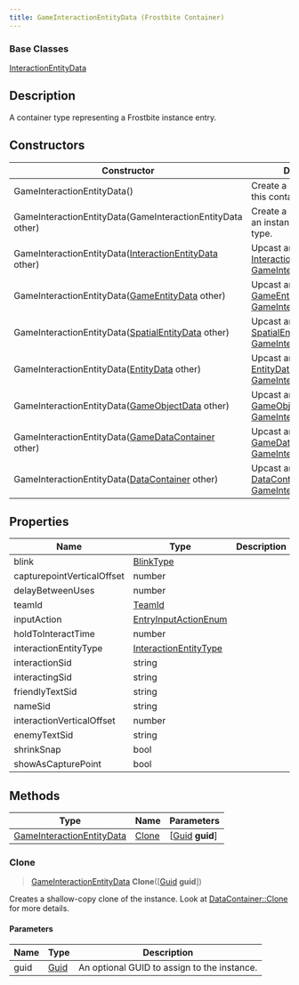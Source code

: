 ```yaml
---
title: GameInteractionEntityData (Frostbite Container)
---
```

### Base Classes

[InteractionEntityData](InteractionEntityData)

## Description

A container type representing a Frostbite instance entry.

## Constructors

| Constructor                                                                          | Description                                                                                                                               |
| ------------------------------------------------------------------------------------ | ----------------------------------------------------------------------------------------------------------------------------------------- |
| GameInteractionEntityData()                                                          | Create a new instance of this container type.                                                                                             |
| GameInteractionEntityData(GameInteractionEntityData other)                           | Create a reference copy of an instance of the same type.                                                                                  |
| GameInteractionEntityData([InteractionEntityData](InteractionEntityData) other)      | Upcast an instance of type [InteractionEntityData](InteractionEntityData) to [GameInteractionEntityData](GameInteractionEntityData).      |
| GameInteractionEntityData([GameEntityData](GameEntityData) other)                    | Upcast an instance of type [GameEntityData](GameEntityData) to [GameInteractionEntityData](GameInteractionEntityData).                    |
| GameInteractionEntityData([SpatialEntityData](SpatialEntityData) other)              | Upcast an instance of type [SpatialEntityData](SpatialEntityData) to [GameInteractionEntityData](GameInteractionEntityData).              |
| GameInteractionEntityData([EntityData](EntityData) other)                            | Upcast an instance of type [EntityData](EntityData) to [GameInteractionEntityData](GameInteractionEntityData).                            |
| GameInteractionEntityData([GameObjectData](GameObjectData) other)                    | Upcast an instance of type [GameObjectData](GameObjectData) to [GameInteractionEntityData](GameInteractionEntityData).                    |
| GameInteractionEntityData([GameDataContainer](GameDataContainer) other)              | Upcast an instance of type [GameDataContainer](GameDataContainer) to [GameInteractionEntityData](GameInteractionEntityData).              |
| GameInteractionEntityData([DataContainer](/vext/ref/cls/shr/datacontainer) other) | Upcast an instance of type [DataContainer](/vext/ref/cls/shr/datacontainer) to [GameInteractionEntityData](GameInteractionEntityData). |

## Properties

| Name                       | Type                                           | Description |
| -------------------------- | ---------------------------------------------- | ----------- |
| blink                      | [BlinkType](BlinkType)                         |             |
| capturepointVerticalOffset | number                                         |             |
| delayBetweenUses           | number                                         |             |
| teamId                     | [TeamId](TeamId)                               |             |
| inputAction                | [EntryInputActionEnum](EntryInputActionEnum)   |             |
| holdToInteractTime         | number                                         |             |
| interactionEntityType      | [InteractionEntityType](InteractionEntityType) |             |
| interactionSid             | string                                         |             |
| interactingSid             | string                                         |             |
| friendlyTextSid            | string                                         |             |
| nameSid                    | string                                         |             |
| interactionVerticalOffset  | number                                         |             |
| enemyTextSid               | string                                         |             |
| shrinkSnap                 | bool                                           |             |
| showAsCapturePoint         | bool                                           |             |

## Methods

| Type                                                   | Name            | Parameters                                     |
| ------------------------------------------------------ | --------------- | ---------------------------------------------- |
| [GameInteractionEntityData](GameInteractionEntityData) | [Clone](#clone) | \[[Guid](/vext/ref/cls/shr/guid) **guid**\] |

### Clone

> [GameInteractionEntityData](GameInteractionEntityData) **Clone**(\[[Guid](/vext/ref/cls/shr/guid) **guid**\])

Creates a shallow-copy clone of the instance. Look at [DataContainer::Clone](/vext/ref/cls/shr/datacontainer#clone) for more details.

#### Parameters

| Name | Type         | Description                                 |
| ---- | ------------ | ------------------------------------------- |
| guid | [Guid](Guid) | An optional GUID to assign to the instance. |
